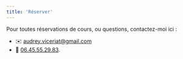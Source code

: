 ```yaml
---
title: 'Réserver'
---
```


Pour toutes réservations de cours, ou questions, contactez-moi ici :
- ✉️ [audrey.viceriat@gmail.com](mailto:audrey.viceriat@gmail.com)
- 📱 [06.45.55.29.83](tel:+33645552983).

